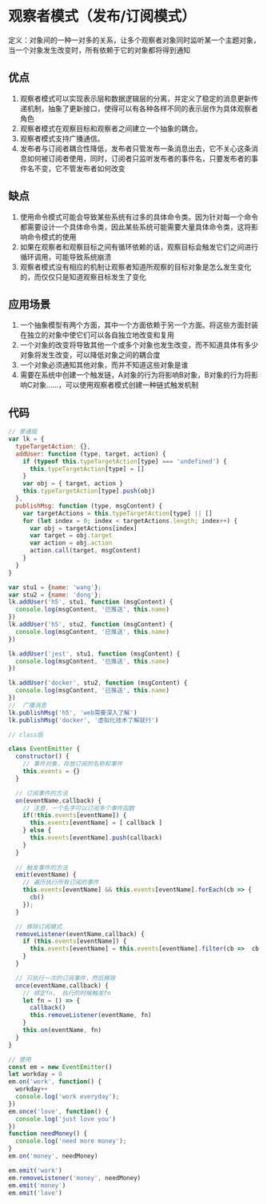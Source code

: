 # 观察者模式（发布/订阅模式）

定义：对象间的一种一对多的关系，让多个观察者对象同时监听某一个主题对象，当一个对象发生改变时，所有依赖于它的对象都将得到通知

## 优点

1. 观察者模式可以实现表示层和数据逻辑层的分离，并定义了稳定的消息更新传递机制，抽象了更新接口，使得可以有各种各样不同的表示层作为具体观察者角色
2. 观察者模式在观察目标和观察者之间建立一个抽象的耦合。
3. 观察者模式支持广播通信。
4. 发布者与订阅者耦合性降低，发布者只管发布一条消息出去，它不关心这条消息如何被订阅者使用，同时，订阅者只监听发布者的事件名，只要发布者的事件名不变，它不管发布者如何改变

## 缺点

1. 使用命令模式可能会导致某些系统有过多的具体命令类。因为针对每一个命令都需要设计一个具体命令类，因此某些系统可能需要大量具体命令类，这将影响命令模式的使用
2. 如果在观察者和观察目标之间有循环依赖的话，观察目标会触发它们之间进行循环调用，可能导致系统崩溃
3. 观察者模式没有相应的机制让观察者知道所观察的目标对象是怎么发生变化的，而仅仅只是知道观察目标发生了变化

## 应用场景

1. 一个抽象模型有两个方面，其中一个方面依赖于另一个方面。将这些方面封装在独立的对象中使它们可以各自独立地改变和复用
2. 一个对象的改变将导致其他一个或多个对象也发生改变，而不知道具体有多少对象将发生改变，可以降低对象之间的耦合度
3. 一个对象必须通知其他对象，而并不知道这些对象是谁
4. 需要在系统中创建一个触发链，A对象的行为将影响B对象，B对象的行为将影响C对象……，可以使用观察者模式创建一种链式触发机制

## 代码

```js
// 普通版
var lk = {
  typeTargetAction: {},
  addUser: function (type, target, action) {
    if (typeof this.typeTargetAction[type] === 'undefined') {
      this.typeTargetAction[type] = []
    }
    var obj = { target, action }
    this.typeTargetAction[type].push(obj)
  },
  publishMsg: function (type, msgContent) {
    var targetActions = this.typeTargetAction[type] || []
    for (let index = 0; index < targetActions.length; index++) {
      var obj = targetActions[index]
      var target = obj.target
      var action = obj.action
      action.call(target, msgContent)
    }
  }
}

var stu1 = {name: 'wang'};
var stu2 = {name: 'dong'};
lk.addUser('h5', stu1, function (msgContent) {
  console.log(msgContent, '已推送', this.name)
})
lk.addUser('h5', stu2, function (msgContent) {
  console.log(msgContent, '已推送', this.name)
})

lk.addUser('jest', stu1, function (msgContent) {
  console.log(msgContent, '已推送', this.name)
})

lk.addUser('docker', stu2, function (msgContent) {
  console.log(msgContent, '已推送', this.name)
})
//  广播消息
lk.publishMsg('h5', 'web需要深入了解')
lk.publishMsg('docker', '虚拟化技术了解就行')

```

```js
// class版

class EventEmitter {
  constructor() {
    // 事件对象，存放订阅的名称和事件
    this.events = {}
  }

  // 订阅事件的方法
  on(eventName,callback) {
    // 注意，一个名字可以订阅多个事件函数
    if(!this.events[eventName]) {
      this.events[eventName] = [ callback ]
    } else {
      this.events[eventName].push(callback)
    }
  }
  
  // 触发事件的方法
  emit(eventName) {
    // 遍历执行所有订阅的事件
    this.events[eventName] && this.events[eventName].forEach(cb => {
      cb()
    });
  }

  // 移除订阅模式
  removeListener(eventName,callback) {
    if (this.events[eventName]) {
      this.events[eventName] = this.events[eventName].filter(cb =>  cb != callback)
    }
  }

  // 只执行一次的订阅事件，然后移除
  once(eventName,callback) {
    // 绑定fn， 执行的时候触发fn
    let fn = () => {
      callback()
      this.removeListener(eventName, fn)
    }
    this.on(eventName, fn)
  }
}

// 使用
const em = new EventEmitter()
let workday = 0
em.on('work', function() {
  workday++
  console.log('work everyday');
})
em.once('love', function() {
  console.log('just love you')
})
function needMoney() {
  console.log('need more money');
}
em.on('money', needMoney)

em.emit('work')
em.removeListener('money', needMoney)
em.emit('money')
em.emit('love')

```
